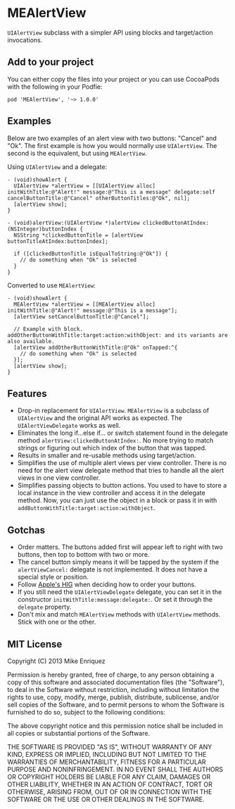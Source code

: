 # MEAlertView

`UIAlertView` subclass with a simpler API using blocks and target/action invocations.

## Add to your project

You can either copy the files into your project or you can use CocoaPods with the following in your Podfie:

    pod 'MEAlertView', '~> 1.0.0'

## Examples

Below are two examples of an alert view with two buttons: "Cancel" and "Ok". The first example is how you would normally use `UIAlertView`. The second is the equivalent, but using `MEAlertView`.

Using `UIAlertView` and a delegate:

    - (void)showAlert {
      UIAlertView *alertView = [[UIAlertView alloc] initWithTitle:@"Alert!" message:@"This is a message" delegate:self cancelButtonTitle:@"Cancel" otherButtonTitles:@"Ok", nil];
      [alertView show];
    }

    - (void)alertView:(UIAlertView *)alertView clickedButtonAtIndex:(NSInteger)buttonIndex {
      NSString *clickedButtonTitle = [alertView buttonTitleAtIndex:buttonIndex];

      if ([clickedButtonTitle isEqualToString:@"Ok"]) {
        // do something when "Ok" is selected
      }
    }

Converted to use `MEAlertView`:

    - (void)showAlert {
      MEAlertView *alertView = [[MEAlertView alloc] initWithTitle:@"Alert!" message:@"This is a message"];
      [alertView setCancelButtonTitle:@"Cancel"];

      // Example with block. addOtherButtonWithTitle:target:action:withObject: and its variants are also available.
      [alertView addOtherButtonWithTitle:@"Ok" onTapped:^{
        // do something when "Ok" is selected
      }];
      [alertView show];
    }

## Features

* Drop-in replacement for `UIAlertView`. `MEAlertView` is a subclass of `UIAlertView` and the original API works as expected. The `UIAlertViewDelegate` works as well.
* Eliminates the long if...else if... or switch statement found in the delegate method `alertView:clickedButtonAtIndex:`. No more trying to match strings or figuring out which index of the button that was tapped.
* Results in smaller and re-usable methods using target/action.
* Simplifies the use of multiple alert views per view controller. There is no need for the alert view delegate method that tries to handle all the alert views in one view controller.
* Simplifies passing objects to button actions. You used to have to store a local instance in the view controller and access it in the delegate method. Now, you can just use the object in a block or pass it in with `addButtonWithTitle:target:action:withObject`.

## Gotchas

* Order matters. The buttons added first will appear left to right with two buttons, then top to bottom with two or more.
* The cancel button simply means it will be tapped by the system if the `alertViewCancel:` delegate is not implemented. It does not have a special style or position.
* Follow [Apple's HIG](http://developer.apple.com/library/ios/documentation/userexperience/conceptual/mobilehig/UIElementGuidelines/UIElementGuidelines.html#//apple_ref/doc/uid/TP40006556-CH13-SW39) when deciding how to order your buttons.
* If you still need the `UIAlertViewDelegate` delegate, you can set it in the constructor `initWithTitle:message:delegate:`. Or set it through the `delegate` property.
* Don't mix and match `MEAlertView` methods with `UIAlertView` methods. Stick with one or the other.


## MIT License

Copyright (C) 2013 Mike Enriquez

Permission is hereby granted, free of charge, to any person obtaining a copy of
this software and associated documentation files (the "Software"), to deal in
the Software without restriction, including without limitation the rights to
use, copy, modify, merge, publish, distribute, sublicense, and/or sell copies
of the Software, and to permit persons to whom the Software is furnished to do
so, subject to the following conditions:

The above copyright notice and this permission notice shall be included in all
copies or substantial portions of the Software.

THE SOFTWARE IS PROVIDED "AS IS", WITHOUT WARRANTY OF ANY KIND, EXPRESS OR
IMPLIED, INCLUDING BUT NOT LIMITED TO THE WARRANTIES OF MERCHANTABILITY,
FITNESS FOR A PARTICULAR PURPOSE AND NONINFRINGEMENT. IN NO EVENT SHALL THE
AUTHORS OR COPYRIGHT HOLDERS BE LIABLE FOR ANY CLAIM, DAMAGES OR OTHER
LIABILITY, WHETHER IN AN ACTION OF CONTRACT, TORT OR OTHERWISE, ARISING FROM,
OUT OF OR IN CONNECTION WITH THE SOFTWARE OR THE USE OR OTHER DEALINGS IN THE
SOFTWARE.
